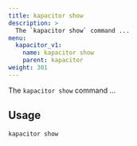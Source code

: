```yaml
---
title: kapacitor show
description: >
  The `kapacitor show` command ...
menu:
  kapacitor_v1:
    name: kapacitor show
    parent: kapacitor
weight: 301
---
```


The `kapacitor show` command ...

## Usage

```sh
kapacitor show
```
